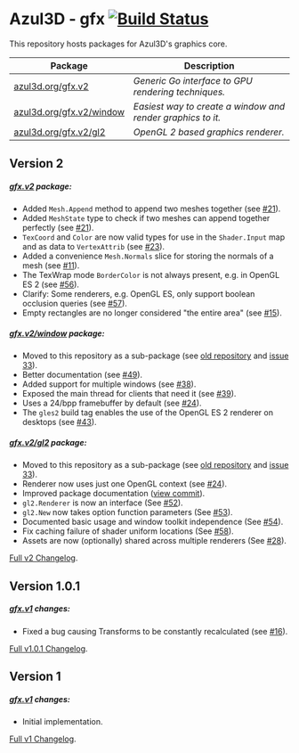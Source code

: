 # Azul3D - gfx [![Build Status](https://travis-ci.org/azul3d/gfx.svg?branch=master)](https://travis-ci.org/azul3d/gfx)

This repository hosts packages for Azul3D's graphics core.

| Package | Description |
|---------|-------------|
| [azul3d.org/gfx.v2](https://azul3d.org/gfx.v2) | *Generic Go interface to GPU rendering techniques.* |
| [azul3d.org/gfx.v2/window](https://azul3d.org/gfx.v2/window) | *Easiest way to create a window and render graphics to it.* |
| [azul3d.org/gfx.v2/gl2](https://azul3d.org/gfx.v2/gl2) | *OpenGL 2 based graphics renderer.* |

## Version 2

##### [gfx.v2](https://azul3d.org/gfx.v2) package:

* Added `Mesh.Append` method to append two meshes together (see [#21](https://github.com/azul3d/gfx/issues/21)).
* Added `MeshState` type to check if two meshes can append together perfectly (see [#21](https://github.com/azul3d/gfx/issues/21)).
* `TexCoord` and `Color` are now valid types for use in the `Shader.Input` map and as data to `VertexAttrib` (see [#23](https://github.com/azul3d/gfx/issues/23)).
* Added a convenience `Mesh.Normals` slice for storing the normals of a mesh (see [#11](https://github.com/azul3d/gfx/issues/11)).
* The TexWrap mode `BorderColor` is not always present, e.g. in OpenGL ES 2 (see [#56](https://github.com/azul3d/gfx/issues/56)).
* Clarify: Some renderers, e.g. OpenGL ES, only support boolean occlusion queries (see [#57](https://github.com/azul3d/gfx/issues/57)).
* Empty rectangles are no longer considered "the entire area" (see [#15](https://github.com/azul3d/gfx/issues/15)).

##### [gfx.v2/window](https://azul3d.org/gfx.v2/window) package:

* Moved to this repository as a sub-package (see [old repository](https://github.com/azul3d/gfx-window) and [issue 33](https://github.com/azul3d/issues/issues/33)).
* Better documentation (see [#49](https://github.com/azul3d/gfx/pull/49)).
* Added support for multiple windows (see [#38](https://github.com/azul3d/gfx/issues/38)).
* Exposed the main thread for clients that need it (see [#39](https://github.com/azul3d/gfx/issues/39)).
* Uses a 24/bpp framebuffer by default (see [#24](https://github.com/azul3d/gfx/issues/41)).
* The `gles2` build tag enables the use of the OpenGL ES 2 renderer on desktops (see [#43](https://github.com/azul3d/gfx/issues/43)).

##### [gfx.v2/gl2](https://azul3d.org/gfx.v2/gl2) package:

* Moved to this repository as a sub-package (see [old repository](https://github.com/azul3d/gfx-gl2) and [issue 33](https://github.com/azul3d/issues/issues/33)).
* Renderer now uses just one OpenGL context (see [#24](https://github.com/azul3d/gfx/issues/24)).
* Improved package documentation ([view commit](https://github.com/azul3d/gfx-gl2/commit/493f72dbb36547e394f2d4995ee7d74dbf7b86d4)).
* `gl2.Renderer` is now an interface (See [#52](https://github.com/azul3d/gfx/issues/52)).
* `gl2.New` now takes option function parameters (See [#53](https://github.com/azul3d/gfx/issues/53)).
* Documented basic usage and window toolkit independence (See [#54](https://github.com/azul3d/gfx/issues/54)).
* Fix caching failure of shader uniform locations (See [#58](https://github.com/azul3d/gfx/issues/58)).
* Assets are now (optionally) shared across multiple renderers (See [#28](https://github.com/azul3d/gfx/issues/28)).

[Full v2 Changelog](https://github.com/azul3d/gfx/compare/v1.0.1...v2).

## Version 1.0.1

##### [gfx.v1](https://azul3d.org/gfx.v1) changes:

* Fixed a bug causing Transforms to be constantly recalculated (see [#16](https://github.com/azul3d/gfx/issues/16)).

[Full v1.0.1 Changelog](https://github.com/azul3d/gfx/compare/v1...v1.0.1).

## Version 1

##### [gfx.v1](https://azul3d.org/gfx.v1) changes:

* Initial implementation.

[Full v1 Changelog](https://github.com/azul3d/gfx/compare/24fcb440482034e45fba7fcbdd21fa9a7abbe6e6...v1).
